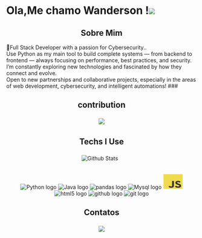 # Ola,Me chamo Wanderson !<img src="https://raw.githubusercontent.com/MartinHeinz/MartinHeinz/master/wave.gif" width="30px">

###

###
<h2 align="center">Sobre Mim</h2>

🤖Full Stack Developer with a passion for Cybersecurity..\
Use Python as my main tool to build complete systems — from backend to frontend — always focusing on performance, best practices, and security.\
I’m constantly exploring new technologies and fascinated by how they connect and evolve.\
Open to new partnerships and collaborative projects, especially in the areas of web development, cybersecurity, and intelligent automations! ###


<h3 align="left"></h3>




###


<h2 align="center">contribution</h2>

###

<div align="center">
  <img src="http://github-profile-summary-cards.vercel.app/api/cards/profile-details?username=WnMoura&theme=bear"/>
</div>

###

<h2 align="center">Techs I Use</h2>

###

###

###
<div></div>

###
<div align= "center">
  <img src="https://github-readme-stats.vercel.app/api/top-langs/?username=WnMoura&theme=dark&hide_border=false&include_all_commits=true&count_private=true&layout=compact" width="325" alt="Github Stats" style="margin-right: 10px; margin-bottom: 10px;"/>
</div> 

###
<div align= "center">
  <img src="https://cdn.jsdelivr.net/gh/devicons/devicon/icons/python/python-original.svg" height="40" width="52" alt="Python logo"  />
  <img src="https://cdn.jsdelivr.net/gh/devicons/devicon/icons/java/java-original.svg" height="40" width="52" alt="Java logo"/>
  <img src="https://cdn.jsdelivr.net/gh/devicons/devicon/icons/pandas/pandas-original.svg" height="40" width="52" alt="pandas logo"  />
  <img src="https://cdn.jsdelivr.net/gh/devicons/devicon/icons/mysql/mysql-original.svg" height="40" width="52" alt="Mysql logo"  />
  <img src="https://raw.githubusercontent.com/devicons/devicon/v2.16.0/icons/javascript/javascript-original.svg" height="40" width="52" alt="javascript"  />
  <img src="https://cdn.jsdelivr.net/gh/devicons/devicon/icons/html5/html5-original.svg" height="40" width="52" alt="html5 logo"  />
  <img src="https://cdn.jsdelivr.net/gh/devicons/devicon/icons/github/github-original.svg" height="40" width="52" alt="github logo"  />
  <img src="https://cdn.jsdelivr.net/gh/devicons/devicon/icons/git/git-plain.svg" height="40" width="52" alt="git logo"  />

<h2 align="center">Contatos</h2>

###

<div align="center">
  <a href=https://www.linkedin.com/in/wm-silva/"><img src="https://img.shields.io/badge/-Linkedin-0077B5?style=flat&logo=Linkedin&logoColor=white"/></a>

  
###
